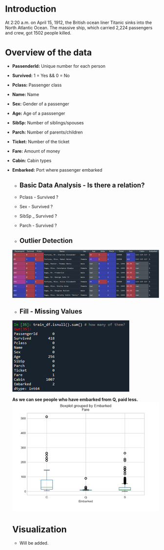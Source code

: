 # Introduction
At 2:20 a.m. on April 15, 1912, the British ocean liner Titanic sinks into the North Atlantic Ocean.
The massive ship, which carried 2,224 passengers and crew, got 1502 people killed.

# Overview of the data
- **PassenderId:** Unique number for each person
- **Survived:** 1 = Yes && 0 = No
- **Pclass:** Passenger class
- **Name:** Name
- **Sex:** Gender of a passenger
- **Age:** Age of a passsenger
- **SibSp:** Number of siblings/spouses
- **Parch:** Number of parents/children
- **Ticket:** Number of the ticket
- **Fare:** Amount of money
- **Cabin:** Cabin types
- **Embarked:** Port where passenger embarked
 
  - ## Basic Data Analysis - Is there a relation?
  - Pclass - Survived ?
  - Sex - Survived ?
  - SibSp _ Survived ?
  - Parch - Survived ?
  
  - ## Outlier Detection
  ![ex1](https://github.com/Frightera/Exploratory-Data-Analysis/blob/master/images/outliers.PNG)
  - ## Fill - Missing Values
  ![ex2](https://github.com/Frightera/Exploratory-Data-Analysis/blob/master/images/missing%20values.PNG)
  
  **As we can see people who have embarked from Q, paid less.**
  ![ex3](https://github.com/Frightera/Exploratory-Data-Analysis/blob/master/images/fill_embarked.png)
  
  # Visualization
  - Will be added.
